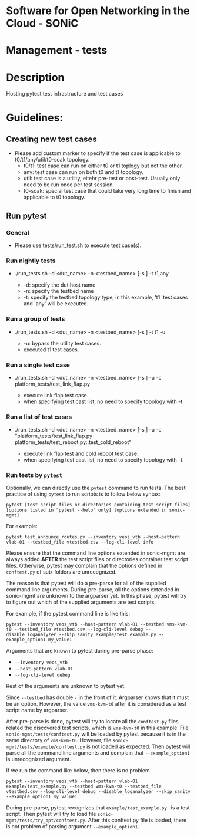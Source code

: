# Software for Open Networking in the Cloud - SONiC
# Management - tests

# Description
Hosting pytest test infrastructure and test cases


# Guidelines:
## Creating new test cases ##
* Please add custom marker to specify if the test case is applicable to t0/t1/any/util/t0-soak topology.
    * t0/t1: test case can run on either t0 or t1 toplogy but not the other.
    * any: test case can run on both t0 and t1 topology.
    * util: test case is a utility, eitehr pre-test or post-test. Usually only need to be run once per test session.
    * t0-soak: special test case that could take very long time to finish and applicable to t0 topology.

## Run pytest ##

### General ###
* Please use [tests/run_test.sh](https://github.com/Azure/sonic-mgmt/blob/master/tests/run_tests.sh) to execute test case(s).

### Run nightly tests ###
* ./run_tests.sh -d <dut_name> -n <testbed_name> [-s <list of test cases or files to skip>] -t t1,any
    * -d: specify the dut host name
    * -n: specify the testbed name
    * -t: specify the testbed topology type, in this example, 't1' test cases and 'any' will be executed.

### Run a group of tests ###
* ./run_tests.sh -d <dut_name> -n <testbed_name> [-s <list of test cases or files to skip>] -t t1 -u
    * -u: bypass the utility test cases.
    * executed t1 test cases.


### Run a single test case ###
* ./run_tests.sh -d <dut_name> -n <testbed_name> [-s <list of test cases or files to skip>] -u -c platform_tests/test_link_flap.py
    * execute link flap test case.
    * when specifying test cast list, no need to specify topology with -t.


### Run a list of test cases ###
* ./run_tests.sh -d <dut_name> -n <testbed_name> [-s <list of test cases or files to skip>] -u -c "platform_tests/test_link_flap.py platform_tests/test_reboot.py::test_cold_reboot"
    * execute link flap test and cold reboot test case.
    * when specifying test cast list, no need to specify topology with -t.

### Run tests by `pytest`

Optionally, we can directly use the `pytest` command to run tests. The best practice of using `pytest` to run scripts is to follow below syntax:
```
pytest [test script files or directories containing test script files] [options listed in "pytest --help" only] [options extended in sonic-mgmt]
```

For example:
```
pytest test_announce_routes.py --inventory veos_vtb --host-pattern vlab-01 --testbed_file vtestbed.csv --log-cli-level info
```

Please ensure that the command line options extended in sonic-mgmt are always added **AFTER** the test script files or directories container test script files. Otherwise, pytest may complain that the options defined in `conftest.py` of sub-folders are unrecognized.

The reason is that pytest will do a pre-parse for all of the supplied command line arguments. During pre-parse, all the options extended in sonic-mgmt are unknown to the argparser yet. In this phase, pytest will try to figure out which of the supplied arguments are test scripts.

For example, if the pytest command line is like this:

```
pytest --inventory veos_vtb --host-pattern vlab-01 --testbed vms-kvm-t0 --testbed_file vtestbed.csv --log-cli-level debug --disable_loganalyzer --skip_sanity example/test_example.py --example_option1 my_value1
```

Arguments that are known to pytest during pre-parse phase:
* `--inventory veos_vtb`
* `--host-pattern vlab-01`
* `--log-cli-level debug`

Rest of the arguments are unknown to pytest yet.

Since `--testbed` has double `-` in the front of it. Argparser knows that it must be an option. However, the value `vms-kvm-t0` after it is considered as a test script name by argparser.

After pre-parse is done, pytest will try to locate all the `conftest.py` files related the discovered test scripts, which is `vms-kvm-t0` in this example. File `sonic-mgmt/tests/conftest.py` will be loaded by pytest because it is in the same directory of `vms-kvm-t0`. However, file `sonic-mgmt/tests/example/conftest.py` is not loaded as expected. Then pytest will parse all the command line arguments and complain that `--example_option1` is unrecognized argument.

If we run the command like below, then there is no problem.

```
pytest --inventory veos_vtb --host-pattern vlab-01 example/test_example.py --testbed vms-kvm-t0 --testbed_file vtestbed.csv --log-cli-level debug --disable_loganalyzer --skip_sanity --example_option1 my_value1
```

During pre-parse, pytest recognizes that `example/test_example.py ` is a test script. Then pytest will try to load file `sonic-mgmt/tests/try_opt/conftest.py`. After this conftest.py file is loaded, there is not problem of parsing argument `--example_option1`.
